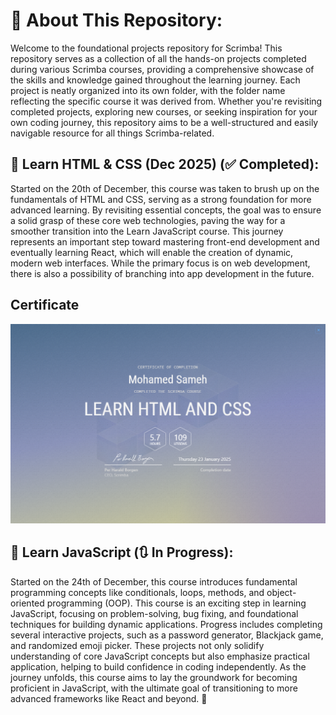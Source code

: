 # 📃 About This Repository:

Welcome to the foundational projects repository for Scrimba! This repository serves as a collection of all the hands-on projects completed during various Scrimba courses, providing a comprehensive showcase of the skills and knowledge gained throughout the learning journey. Each project is neatly organized into its own folder, with the folder name reflecting the specific course it was derived from. Whether you're revisiting completed projects, exploring new courses, or seeking inspiration for your own coding journey, this repository aims to be a well-structured and easily navigable resource for all things Scrimba-related.

## 🚁 Learn HTML & CSS (Dec 2025) (✅ Completed): 

Started on the 20th of December, this course was taken to brush up on the fundamentals of HTML and CSS, serving as a strong foundation for more advanced learning. By revisiting essential concepts, the goal was to ensure a solid grasp of these core web technologies, paving the way for a smoother transition into the Learn JavaScript course. This journey represents an important step toward mastering front-end development and eventually learning React, which will enable the creation of dynamic, modern web interfaces. While the primary focus is on web development, there is also a possibility of branching into app development in the future.

## Certificate
[![Learn HTML & CSS](Certificates/htmlCssCertificate.png)](https://scrimba.com/learn-html-and-css-c0p)


## 🧠 Learn JavaScript (🔃 In Progress):

Started on the 24th of December, this course introduces fundamental programming concepts like conditionals, loops, methods, and object-oriented programming (OOP). This course is an exciting step in learning JavaScript, focusing on problem-solving, bug fixing, and foundational techniques for building dynamic applications. Progress includes completing several interactive projects, such as a password generator, Blackjack game, and randomized emoji picker. These projects not only solidify understanding of core JavaScript concepts but also emphasize practical application, helping to build confidence in coding independently. As the journey unfolds, this course aims to lay the groundwork for becoming proficient in JavaScript, with the ultimate goal of transitioning to more advanced frameworks like React and beyond. 🚀
